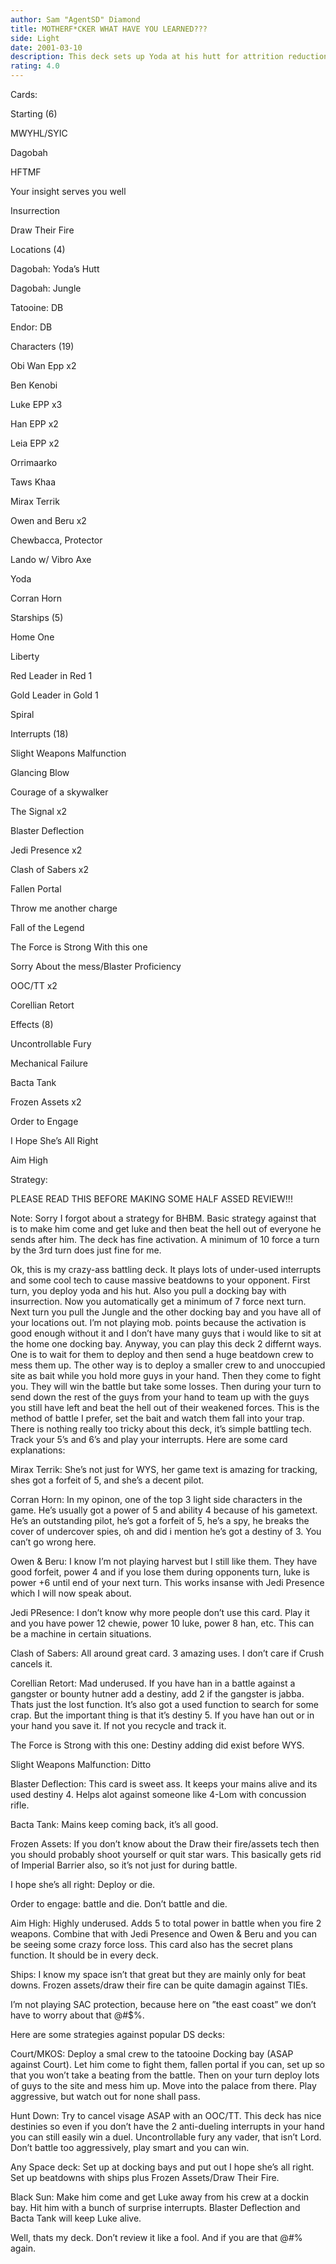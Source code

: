 ```yaml
---
author: Sam "AgentSD" Diamond
title: MOTHERF*CKER WHAT HAVE YOU LEARNED???
side: Light
date: 2001-03-10
description: This deck sets up Yoda at his hutt for attrition reduction and then battles the hell out of your opponent using tech interrupts.
rating: 4.0
---
```

Cards: 

Starting (6)
MWYHL/SYIC
Dagobah
HFTMF
Your insight serves you well
Insurrection
Draw Their Fire

Locations (4)
Dagobah: Yoda’s Hutt
Dagobah: Jungle
Tatooine: DB
Endor: DB

Characters (19)
Obi Wan Epp x2
Ben Kenobi
Luke EPP x3
Han EPP x2
Leia EPP x2
Orrimaarko
Taws Khaa
Mirax Terrik
Owen and Beru x2
Chewbacca, Protector
Lando w/ Vibro Axe
Yoda
Corran Horn

Starships (5)
Home One
Liberty
Red Leader in Red 1
Gold Leader in Gold 1
Spiral

Interrupts (18)
Slight Weapons Malfunction
Glancing Blow
Courage of a skywalker
The Signal x2
Blaster Deflection
Jedi Presence x2
Clash of Sabers x2
Fallen Portal
Throw me another charge
Fall of the Legend
The Force is Strong With this one
Sorry About the mess/Blaster Proficiency
OOC/TT x2
Corellian Retort

Effects (8)
Uncontrollable Fury
Mechanical Failure
Bacta Tank
Frozen Assets x2
Order to Engage 
I Hope She’s All Right
Aim High



Strategy: 

PLEASE READ THIS BEFORE MAKING SOME HALF ASSED REVIEW!!!


Note: Sorry I forgot about a strategy for BHBM.  Basic strategy against that is to make him come and get luke and then beat the hell out of everyone he sends after him.  The deck has fine activation. A minimum of 10 force a turn by the 3rd turn does just fine for me.  


Ok, this is my crazy-ass battling deck.  It plays lots of under-used interrupts and some cool tech to cause massive beatdowns to your opponent.  First turn, you deploy yoda and his hut.  Also you pull a docking bay with insurrection.  Now you automatically get a minimum of 7 force next turn.  Next turn you pull the Jungle and the other docking bay and you have all of your locations out.  I’m not playing mob. points because the activation is good enough without it and I don’t have many guys that i would like to sit at the home one docking bay.  Anyway, you can play this deck 2 differnt ways.  One is to wait for them to deploy and then send a huge beatdown crew to mess them up.  The other way is to deploy a smaller crew to and unoccupied site as bait while you hold more guys in your hand.  Then they come to fight you.  They will win the battle but take some losses.  Then during your turn to send down the rest of the guys from your hand to team up with the guys you still have left and beat the hell out of their weakened forces.  This is the method of battle I prefer, set the bait and watch them fall into your trap.  There is nothing really too tricky about this deck, it’s simple battling tech.  Track your 5’s and 6’s and play your interrupts.  Here are some card explanations:

Mirax Terrik:  She’s not just for WYS, her game text is amazing for tracking, shes got a forfeit of 5, and she’s a decent pilot.

Corran Horn: In my opinon, one of the top 3 light side characters in the game.  He’s usually got a power of 5 and ability 4 because of his gametext.  He’s an outstanding pilot, he’s got a forfeit of 5, he’s a spy, he breaks the cover of undercover spies, oh and did i mention he’s got a destiny of 3.  You can’t go wrong here.

Owen & Beru: I know I’m not playing harvest but I still like them.  They have good forfeit, power 4 and if you lose them during opponents turn, luke is power +6 until end of your next turn.  This works insanse with Jedi Presence which I will now speak about.

Jedi PResence: I don’t know why more people don’t use this card.  Play it and you have power 12 chewie, power 10 luke, power 8 han, etc.  This can be a machine in certain situations.  

Clash of Sabers: All around great card.  3 amazing uses.  I don’t care if  Crush cancels it.

Corellian Retort: Mad underused.  If you have han in a battle against a gangster or bounty hutner add a destiny, add 2 if the gangster is jabba.  Thats just the lost function.  It’s also got a used function to search for some crap.  But the important thing is that it’s destiny 5.  If you have han out or in your hand you save it.  If not you recycle and track it. 

The Force is Strong with this one:  Destiny adding did exist before WYS.  

Slight Weapons Malfunction: Ditto

Blaster Deflection: This card is sweet ass.  It keeps your mains alive and its used destiny 4.  Helps alot against someone like 4-Lom with concussion rifle.

Bacta Tank: Mains keep coming back, it’s all good.

Frozen Assets:  If you don’t know about the Draw their fire/assets tech then you should probably shoot yourself or quit star wars.  This basically gets rid of Imperial Barrier also, so it’s not just for during battle. 

I hope she’s all right: Deploy or die.

Order to engage: battle and die.  Don’t battle and die.

Aim High: Highly underused.  Adds 5 to total power in battle when you fire 2 weapons.  Combine that with Jedi Presence and Owen & Beru and you can be seeing some crazy force loss.  This card also has the secret plans function.  It should be in every deck.  

Ships: I know my space isn’t that great but they are mainly only for beat downs.  Frozen assets/draw their fire can be quite damagin against TIEs.  

I’m not playing SAC protection, because here on ”the east coast” we don’t have to worry about that @#$%.  

Here are some strategies against popular DS decks:

Court/MKOS: Deploy a smal crew to the tatooine Docking bay (ASAP against Court).  Let him come to fight them, fallen portal if you can, set up so that you won’t take a beating from the battle.  Then on your turn deploy lots of guys to the site and mess him up.  Move into the palace from there.  Play aggressive, but watch out for none shall pass.  

Hunt Down: Try to cancel visage ASAP with an OOC/TT.  This deck has nice destinies so even if you don’t have the 2 anti-dueling interrupts in your hand you can still easily win a duel.  Uncontrollable fury any vader, that isn’t Lord.  Don’t battle too aggressively, play smart and you can win.

Any Space deck:  Set up at docking bays and put out I hope she’s all right.  Set up beatdowns with ships plus Frozen Assets/Draw Their Fire. 

Black Sun: Make him come and get Luke away from his crew at a dockin bay.  Hit him with a bunch of surprise interrupts.  Blaster Deflection and Bacta Tank will keep Luke alive.  

Well, thats my deck.  Don’t review it like a fool.  And if you are that @#$% that gave my last deck a 1/2 star for no reason and you do the same again, I’m gonna report your @#$% again.     